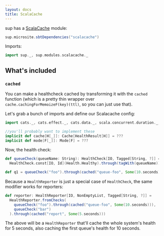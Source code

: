```yaml
---
layout: docs
title: ScalaCache
---
```


sup has a <a href="https://cb372.github.io/scalacache" target="_blank">ScalaCache</a> module:

```scala mdoc:passthrough
sup.microsite.sbtDependencies("scalacache")
```

Imports:
```scala mdoc:silent
import sup._, sup.modules.scalacache._
```

## What's included

### `cached`

You can make a healthcheck cached by transforming it with the `cached` function
(which is a pretty thin wrapper over `cache.cachingForMemoizeF(key)(ttl)`, so you can just use that).

Let's grab a bunch of imports and define our Scalacache config:

```scala mdoc
import cats._, cats.effect._, cats.data._, scala.concurrent.duration._, scalacache.{Id => _, _}, sup.mods._, sup.data._

//you'll probably want to implement these
implicit def cache[H[_]]: Cache[HealthResult[H]] = ???
implicit def mode[F[_]]: Mode[F] = ???
```

Now, the health check:

```scala mdoc
def queueCheck(queueName: String): HealthCheck[IO, Tagged[String, ?]] =
  HealthCheck.const[IO, Id](Health.Healthy).through(tagWith(queueName))

def q1 = queueCheck("foo").through(cached("queue-foo", Some(10.seconds)))
```

Because a `HealthReporter` is just a special case of `HealthCheck`, the same modifier works for reporters:

```scala mdoc
def reporter: HealthReporter[IO, NonEmptyList, Tagged[String, ?]] =
  HealthReporter.fromChecks(
    queueCheck("foo").through(cached("queue-foo", Some(10.seconds))),
    queueCheck("bar")
  ).through(cached("report", Some(5.seconds)))
```

The above will be a `HealthReporter` that'll cache the whole system's health for 5 seconds,
also caching the first queue's health for 10 seconds.
